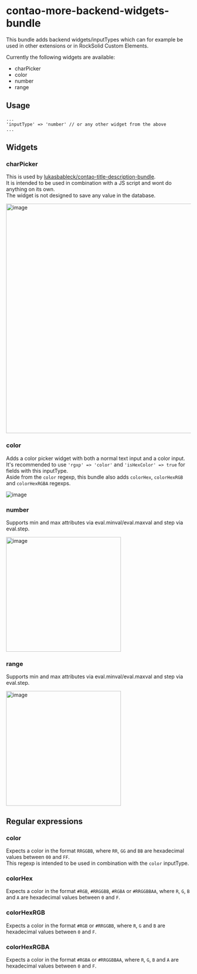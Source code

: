 # contao-more-backend-widgets-bundle

This bundle adds backend widgets/inputTypes which can for example be used in other extensions or in RockSolid Custom Elements.

Currently the following widgets are available:
- charPicker
- color
- number
- range

## Usage
```
...
'inputType' => 'number' // or any other widget from the above
...
```

## Widgets

### charPicker

This is used by [lukasbableck/contao-title-description-bundle](https://github.com/lukasbableck/contao-title-description-bundle).\
It is intended to be used in combination with a JS script and wont do anything on its own.\
The widget is not designed to save any value in the database.

<img width="626" alt="image" src="https://github.com/user-attachments/assets/ad4c0dba-0b47-4036-a3d3-c83ea12b31dc">

### color

Adds a color picker widget with both a normal text input and a color input.\
It's recommended to use `'rgxp' => 'color'` and `'isHexColor' => true` for fields with this inputType.\
Aside from the `color` regexp, this bundle also adds `colorHex`, `colorHexRGB` and `colorHexRGBA` regexps.

![image](https://github.com/user-attachments/assets/5c88bcf9-c917-475f-aa94-c3b4a13198b7)

### number

Supports min and max attributes via eval.minval/eval.maxval and step via eval.step.

<img width="313" alt="image" src="https://github.com/user-attachments/assets/072842fc-6b32-4f5a-8da7-732c61644a59">

### range

Supports min and max attributes via eval.minval/eval.maxval and step via eval.step.

<img width="313" alt="image" src="https://github.com/user-attachments/assets/b5f0ea5c-f83c-4719-87e4-d10f06a82337">


## Regular expressions

### color

Expects a color in the format `RRGGBB`, where `RR`, `GG` and `BB` are hexadecimal values between `00` and `FF`.\
This regexp is intended to be used in combination with the `color` inputType.

### colorHex

Expects a color in the format `#RGB`, `#RRGGBB`, `#RGBA` or `#RRGGBBAA`, where `R`, `G`, `B` and `A` are hexadecimal values between `0` and `F`.

### colorHexRGB

Expects a color in the format `#RGB` or `#RRGGBB`, where `R`, `G` and `B` are hexadecimal values between `0` and `F`.

### colorHexRGBA

Expects a color in the format `#RGBA` or `#RRGGBBAA`, where `R`, `G`, `B` and `A` are hexadecimal values between `0` and `F`.
